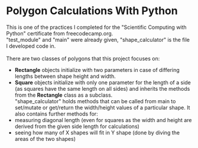 # Polygon Calculations With Python
This is one of the practices I completed for the "Scientific Computing with Python" certificate from freecodecamp.org. <br>
"test_module" and "main" were already given, "shape_calculator" is the file I developed code in. <br><br>
There are two classes of polygons that this project focuses on: <br>
- **Rectangle** objects initialize with two parameters in case of differing lengths between shape height and width. <br>
- **Square** objects initialize with only one parameter for the length of a side (as squares have the same length on all sides) and inherits the methods from the **Rectangle** class as a subclass. <br><a/>
"shape_calculator" holds methods that can be called from main to set/mutate or get/return the width/height values of a particular shape. It also contains further methods for: <br>
- measuring diagonal length (even for squares as the width and height are derived from the given side length for calculations)
- seeing how many of X shapes will fit in Y shape (done by diving the areas of the two shapes)
